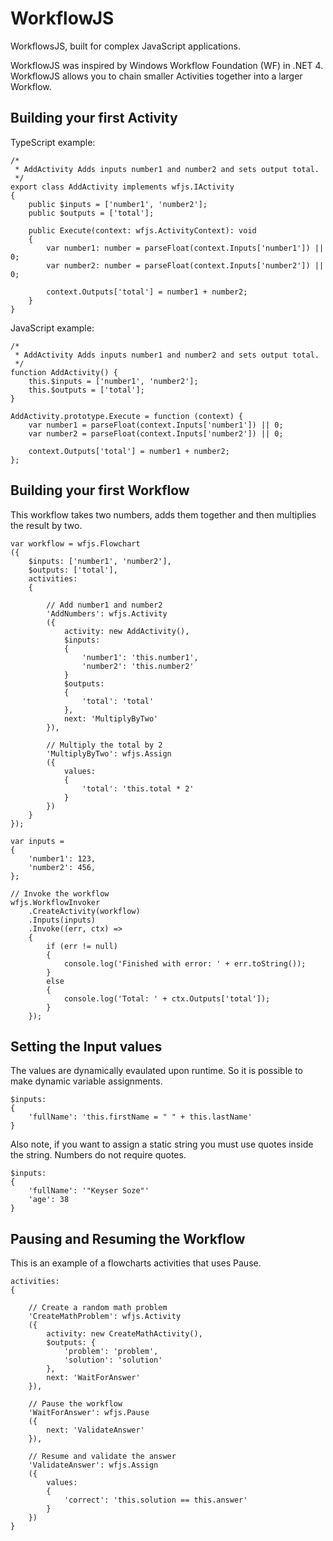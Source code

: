 ﻿# WorkflowJS

WorkflowsJS, built for complex JavaScript applications.

WorkflowJS was inspired by Windows Workflow Foundation (WF) in .NET 4. WorkflowJS allows you
to chain smaller Activities together into a larger Workflow.

## Building your first Activity

TypeScript example:

    /*
     * AddActivity Adds inputs number1 and number2 and sets output total.
     */
    export class AddActivity implements wfjs.IActivity
    {
        public $inputs = ['number1', 'number2'];
        public $outputs = ['total'];

        public Execute(context: wfjs.ActivityContext): void
        {
            var number1: number = parseFloat(context.Inputs['number1']) || 0;
            var number2: number = parseFloat(context.Inputs['number2']) || 0;

            context.Outputs['total'] = number1 + number2;
        }
    }

JavaScript example:

    /*
     * AddActivity Adds inputs number1 and number2 and sets output total.
     */
    function AddActivity() {
        this.$inputs = ['number1', 'number2'];
        this.$outputs = ['total'];
    }

    AddActivity.prototype.Execute = function (context) {
        var number1 = parseFloat(context.Inputs['number1']) || 0;
        var number2 = parseFloat(context.Inputs['number2']) || 0;

        context.Outputs['total'] = number1 + number2;
    };

## Building your first Workflow

This workflow takes two numbers, adds them together and then multiplies the
result by two.

    var workflow = wfjs.Flowchart
    ({
        $inputs: ['number1', 'number2'],
        $outputs: ['total'],
        activities:
        {

            // Add number1 and number2
            'AddNumbers': wfjs.Activity
            ({
                activity: new AddActivity(),
                $inputs:
                {
                    'number1': 'this.number1',
                    'number2': 'this.number2'
                }
                $outputs:
                {
                    'total': 'total'
                },
                next: 'MultiplyByTwo'
            }),

            // Multiply the total by 2
            'MultiplyByTwo': wfjs.Assign
            ({
                values:
                {
                    'total': 'this.total * 2'
                }
            })
        }
    });

    var inputs =
    {
        'number1': 123,
        'number2': 456,
    };

    // Invoke the workflow
    wfjs.WorkflowInvoker
        .CreateActivity(workflow)
        .Inputs(inputs)
        .Invoke((err, ctx) =>
        {
            if (err != null)
            {
                console.log('Finished with error: ' + err.toString());
            }
            else
            {
                console.log('Total: ' + ctx.Outputs['total']);
            }
        });

## Setting the Input values

The values are dynamically evaulated upon runtime. So it is possible to make
dynamic variable assignments.

    $inputs:
    {
        'fullName': 'this.firstName = " " + this.lastName'
    }

Also note, if you want to assign a static string you must use quotes
inside the string. Numbers do not require quotes.

    $inputs:
    {
        'fullName': '"Keyser Soze"'
        'age': 38
    }

## Pausing and Resuming the Workflow


This is an example of a flowcharts activities that uses Pause.

    activities:
    {

        // Create a random math problem
        'CreateMathProblem': wfjs.Activity
        ({
            activity: new CreateMathActivity(),
            $outputs: {
                'problem': 'problem',
                'solution': 'solution'
            },
            next: 'WaitForAnswer'
        }),

        // Pause the workflow
        'WaitForAnswer': wfjs.Pause
        ({
            next: 'ValidateAnswer'
        }),

        // Resume and validate the answer
        'ValidateAnswer': wfjs.Assign
        ({
            values:
            {
                'correct': 'this.solution == this.answer'
            }
        })
    }

